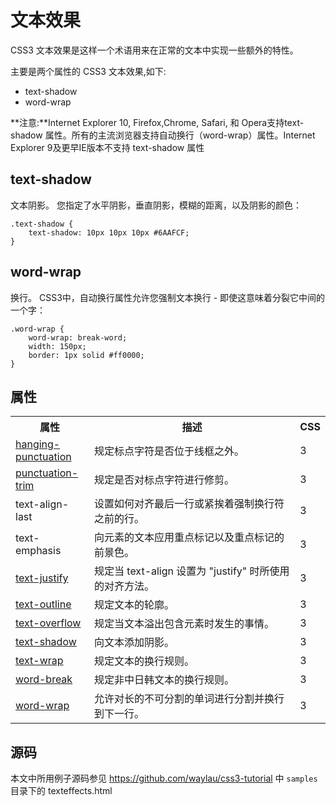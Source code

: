 文本效果
====

CSS3 文本效果是这样一个术语用来在正常的文本中实现一些额外的特性。

主要是两个属性的 CSS3 文本效果,如下:

* text-shadow
* word-wrap

**注意:**Internet Explorer 10, Firefox,Chrome, Safari, 和 Opera支持text-shadow 属性。所有的主流浏览器支持自动换行（word-wrap）属性。Internet Explorer 9及更早IE版本不支持 text-shadow 属性

## text-shadow

文本阴影。
您指定了水平阴影，垂直阴影，模糊的距离，以及阴影的颜色：

    .text-shadow {
        text-shadow: 10px 10px 10px #6AAFCF;
    }


## word-wrap

换行。
CSS3中，自动换行属性允许您强制文本换行 - 即使这意味着分裂它中间的一个字：

    .word-wrap {
        word-wrap: break-word;
        width: 150px;
        border: 1px solid #ff0000;
    }

## 属性

<table class="reference"> <tbody><tr> <th style="width:25%;">属性</th> <th>描述</th> <th style="width:5%;">CSS</th> </tr> <tr> <td><a href="#" title="CSS3 hanging-punctuation 属性">hanging-punctuation</a></td> <td>规定标点字符是否位于线框之外。</td> <td>3</td> </tr> <tr> <td><a href="#" title="CSS3 punctuation-trim 属性">punctuation-trim</a></td> <td>规定是否对标点字符进行修剪。</td> <td>3</td> </tr> <tr> <td>text-align-last</td> <td>设置如何对齐最后一行或紧挨着强制换行符之前的行。</td> <td>3</td> </tr> <tr> <td>text-emphasis</td> <td>向元素的文本应用重点标记以及重点标记的前景色。</td> <td>3</td> </tr> <tr> <td><a href="#" title="CSS3 text-justify 属性">text-justify</a></td> <td>规定当 text-align 设置为 "justify" 时所使用的对齐方法。</td> <td>3</td> </tr> <tr> <td><a href="#" title="CSS3 text-outline 属性">text-outline</a></td> <td>规定文本的轮廓。</td> <td>3</td> </tr> <tr> <td><a href="#" title="CSS3 text-overflow 属性">text-overflow</a></td> <td>规定当文本溢出包含元素时发生的事情。</td> <td>3</td> </tr> <tr> <td><a href="#" title="CSS3 text-shadow 属性">text-shadow</a></td> <td>向文本添加阴影。</td> <td>3</td> </tr> <tr> <td><a href="#" title="CSS3 text-wrap 属性">text-wrap</a></td> <td>规定文本的换行规则。</td> <td>3</td> </tr> <tr> <td><a href="#" title="CSS3 word-break 属性">word-break</a></td> <td>规定非中日韩文本的换行规则。</td> <td>3</td> </tr> <tr> <td><a href="#" title="CSS3 word-wrap 属性">word-wrap</a></td> <td>允许对长的不可分割的单词进行分割并换行到下一行。</td> <td>3</td> </tr> </tbody></table>

## 源码

本文中所用例子源码参见
<https://github.com/waylau/css3-tutorial> 中 `samples` 目录下的 texteffects.html